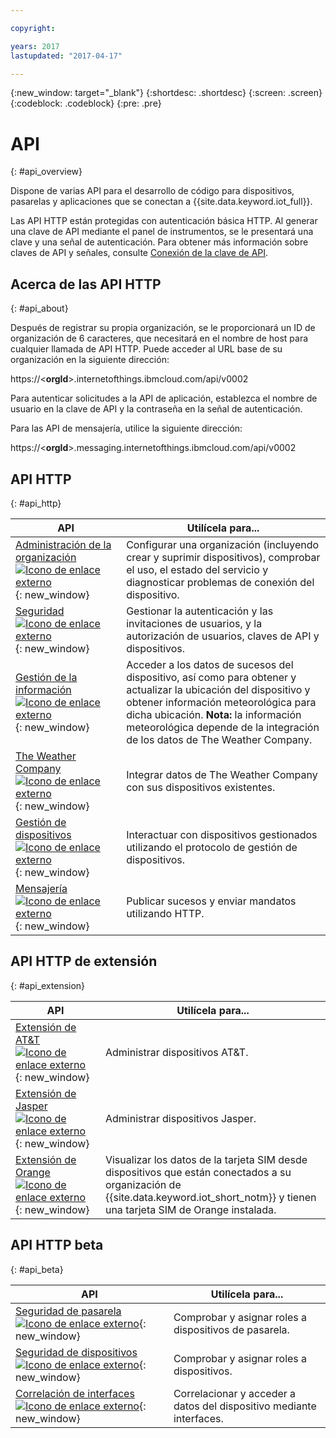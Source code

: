 ```yaml
---

copyright:

years: 2017
lastupdated: "2017-04-17"

---
```


{:new_window: target="\_blank"}
{:shortdesc: .shortdesc}
{:screen: .screen}
{:codeblock: .codeblock}
{:pre: .pre}


# API
{: #api_overview}

Dispone de varias API para el desarrollo de código para dispositivos, pasarelas y aplicaciones que se conectan a {{site.data.keyword.iot_full}}.

Las API HTTP están protegidas con autenticación básica HTTP. Al generar una clave de API mediante el panel de instrumentos, se le presentará una clave y una señal de autenticación. Para obtener más información sobre claves de API y señales, consulte [Conexión de la clave de API](../platform_authorization.html#api-key).


## Acerca de las API HTTP
{: #api_about}

Después de registrar su propia organización, se le proporcionará un ID de organización de 6 caracteres, que necesitará en el nombre de host para cualquier llamada de API HTTP. Puede acceder al URL base de su organización en la siguiente dirección:

https://<**orgId**>.internetofthings.ibmcloud.com/api/v0002

Para autenticar solicitudes a la API de aplicación, establezca el nombre de usuario en la clave de API y la contraseña en la señal de autenticación.

Para las API de mensajería, utilice la siguiente dirección:

https://<**orgId**>.messaging.internetofthings.ibmcloud.com/api/v0002

## API HTTP
{: #api_http}

API                     | Utilícela para...       
------------- | -------------
[Administración de la organización ![Icono de enlace externo](../../../icons/launch-glyph.svg)](https://docs.internetofthings.ibmcloud.com/apis/swagger/v0002/orgAdmin.html){: new_window} | Configurar una organización (incluyendo crear y suprimir dispositivos), comprobar el uso, el estado del servicio y diagnosticar problemas de conexión del dispositivo.
[Seguridad ![Icono de enlace externo](../../../icons/launch-glyph.svg)](https://docs.internetofthings.ibmcloud.com/apis/swagger/v0002/security.html){: new_window} | Gestionar la autenticación y las invitaciones de usuarios, y la autorización de usuarios, claves de API y dispositivos.
[Gestión de la información ![Icono de enlace externo](../../../icons/launch-glyph.svg)](https://docs.internetofthings.ibmcloud.com/apis/swagger/v0002/info-mgmt.html){: new_window} |  Acceder a los datos de sucesos del dispositivo, así como para obtener y actualizar la ubicación del dispositivo y obtener información meteorológica para dicha ubicación. **Nota:** la información meteorológica depende de la integración de los datos de The Weather Company.
[The Weather Company ![Icono de enlace externo](../../../icons/launch-glyph.svg)](https://docs.internetofthings.ibmcloud.com/apis/swagger/v0002/info-mgmt.html#!/Device_Location_Weather){: new_window} | Integrar datos de The Weather Company con sus dispositivos existentes.
[Gestión de dispositivos ![Icono de enlace externo](../../../icons/launch-glyph.svg)](https://docs.internetofthings.ibmcloud.com/apis/swagger/v0002/deviceMgmt.html){: new_window} | Interactuar con dispositivos gestionados utilizando el protocolo de gestión de dispositivos.
[Mensajería ![Icono de enlace externo](../../../icons/launch-glyph.svg)](https://docs.internetofthings.ibmcloud.com/apis/swagger/v0002/http-messaging.html){: new_window}   | Publicar sucesos y enviar mandatos utilizando HTTP.



## API HTTP de extensión
{: #api_extension}

API                     | Utilícela para...       
------------- | -------------
[Extensión de AT&T ![Icono de enlace externo](../../../icons/launch-glyph.svg)](https://docs.internetofthings.ibmcloud.com/apis/swagger/v0002/ext-atnt.html){: new_window} | Administrar dispositivos AT&T.
[Extensión de Jasper ![Icono de enlace externo](../../../icons/launch-glyph.svg)](https://docs.internetofthings.ibmcloud.com/apis/swagger/v0002/ext-jasper.html){: new_window} | Administrar dispositivos Jasper.
[Extensión de Orange ![Icono de enlace externo](../../../icons/launch-glyph.svg)](https://docs.internetofthings.ibmcloud.com/apis/swagger/v0002/ext-orange.html){: new_window} | Visualizar los datos de la tarjeta SIM desde dispositivos que están conectados a su organización de {{site.data.keyword.iot_short_notm}} y tienen una tarjeta SIM de Orange instalada.

## API HTTP beta
{: #api_beta}

API                     | Utilícela para...       
------------- | -------------
[Seguridad de pasarela ![Icono de enlace externo](../../../icons/launch-glyph.svg)](https://docs.internetofthings.ibmcloud.com/apis/swagger/v0002-beta/security-gateway-beta.html){: new_window}   | Comprobar y asignar roles a dispositivos de pasarela.
[Seguridad de dispositivos ![Icono de enlace externo](../../../icons/launch-glyph.svg)](https://docs.internetofthings.ibmcloud.com/apis/swagger/v0002-beta/security-devices-beta.html){: new_window} | Comprobar y asignar roles a dispositivos.
[Correlación de interfaces ![Icono de enlace externo](../../../icons/launch-glyph.svg)](https://docs.internetofthings.ibmcloud.com/apis/swagger/v0002-beta/info-mgmt-beta.html){: new_window}   |   Correlacionar y acceder a datos del dispositivo mediante interfaces.
